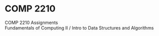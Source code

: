 # COMP 2210
COMP 2210 Assignments  
Fundamentals of Computing II / Intro to Data Structures and Algorithms
